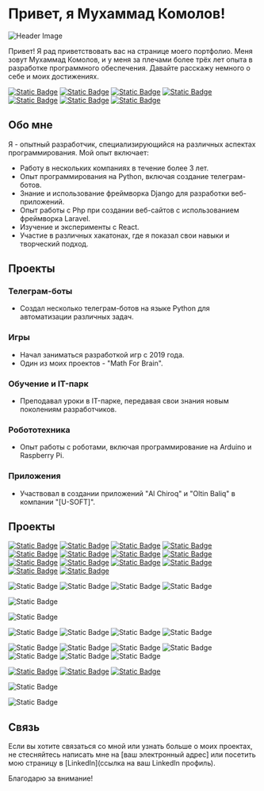 # Привет, я Мухаммад Комолов!

![Header Image](https://im.wampi.ru/2023/08/10/Group-1.png)

Привет! Я рад приветствовать вас на странице моего портфолио. Меня зовут Мухаммад Комолов, и у меня за плечами более трёх лет опыта в разработке программного обеспечения. Давайте расскажу немного о себе и моих достижениях.

[![Static Badge](https://img.shields.io/badge/unity_c%23-survival_island-4942E4)](https://github.com/oneowers/oneowers/tree/master/Apk/%5BUSOFT-FITG%5D%20SurvivalIsland)
[![Static Badge](https://img.shields.io/badge/unity_c%23-crystal_castle-4942E4)](https://itpark.itch.io/crystal-castle)
[![Static Badge](https://img.shields.io/badge/unity_c%23-gdg_2022_finance-4942E4)](https://itpark.itch.io/finance)
[![Static Badge](https://img.shields.io/badge/unity_c%23-math_pvp-4942E4)](https://itpark.itch.io/pvp)
[![Static Badge](https://img.shields.io/badge/unity_c%23-tower_shot-4942E4)](https://github.com/oneowers/oneowers/tree/master/Apk/%5BUSOFT%5D%20TowerShot)
[![Static Badge](https://img.shields.io/badge/unity_c%23-flappy_chiroq-4942E4)](https://github.com/oneowers/oneowers/tree/master/WebGl/%5BFITG%5D%20Mini%20FlappyChiroq)
[![Static Badge](https://img.shields.io/badge/unity_c%23-photon_project-4942E4)](https://itpark.itch.io/themytable)

## Обо мне

Я - опытный разработчик, специализирующийся на различных аспектах программирования. Мой опыт включает:

- Работу в нескольких компаниях в течение более 3 лет.
- Опыт программирования на Python, включая создание телеграм-ботов.
- Знание и использование фреймворка Django для разработки веб-приложений.
- Опыт работы с Php при создании веб-сайтов с использованием фреймворка Laravel.
- Изучение и эксперименты с React.
- Участие в различных хакатонах, где я показал свои навыки и творческий подход.

## Проекты

### Телеграм-боты

- Создал несколько телеграм-ботов на языке Python для автоматизации различных задач.
  
### Игры

- Начал заниматься разработкой игр с 2019 года.
- Один из моих проектов - "Math For Brain".

### Обучение и IT-парк

- Преподавал уроки в IT-парке, передавая свои знания новым поколениям разработчиков.

### Робототехника

- Опыт работы с роботами, включая программирование на Arduino и Raspberry Pi.

### Приложения

- Участвовал в создании приложений "Al Chiroq" и "Oltin Baliq" в компании "[U-SOFT]".

## Проекты

[![Static Badge](https://img.shields.io/badge/unity_c%23-crystal_castle-4942E4)](https://itpark.itch.io/crystal-castle)
[![Static Badge](https://img.shields.io/badge/unity_c%23-survival_island-4942E4)](https://github.com/oneowers/oneowers/tree/master/Apk/%5BUSOFT-FITG%5D%20SurvivalIsland)
[![Static Badge](https://img.shields.io/badge/unity_c%23-tower_shot-4942E4)](https://github.com/oneowers/oneowers/tree/master/Apk/%5BUSOFT%5D%20TowerShot)
[![Static Badge](https://img.shields.io/badge/unity_c%23-al_ninja-4942E4)](https://github.com/oneowers/oneowers/tree/master/WebGl/%5BFITG%5D%20Mini%20AlNinga)
[![Static Badge](https://img.shields.io/badge/unity_c%23-flappy_chiroq-4942E4)](https://github.com/oneowers/oneowers/tree/master/WebGl/%5BFITG%5D%20Mini%20FlappyChiroq)
[![Static Badge](https://img.shields.io/badge/unity_c%23-minions_war-4942E4)](https://github.com/oneowers/oneowers/tree/master/Apk/%5BFITG%5D%20MinionsWar)
[![Static Badge](https://img.shields.io/badge/unity_c%23-gdg_2022_finance-4942E4)](https://itpark.itch.io/finance)
[![Static Badge](https://img.shields.io/badge/unity_c%23-math_pvp-4942E4)](https://itpark.itch.io/pvp)
[![Static Badge](https://img.shields.io/badge/unity_c%23-photon_project-4942E4)](https://itpark.itch.io/themytable)
[![Static Badge](https://img.shields.io/badge/unity_c%23-music_hop-4942E4)]()
[![Static Badge](https://img.shields.io/badge/unity_c%23-infinity_car_runner_3d-4942E4)]()
[![Static Badge](https://img.shields.io/badge/unity_c%23-math_for_fishes-4942E4)]()
[![Static Badge](https://img.shields.io/badge/unity_c%23-my_room_online-4942E4)]()
[![Static Badge](https://img.shields.io/badge/unity-studygram_unity_courses-4942E4)]()

![Static Badge](https://img.shields.io/badge/python-tg_bot_poloma_api-4942E4)
![Static Badge](https://img.shields.io/badge/python-rona_loft_parser-4942E4)
![Static Badge](https://img.shields.io/badge/python-cc_math_online-4942E4)
![Static Badge](https://img.shields.io/badge/python-ip_camera_radar-4942E4)

![Static Badge](https://img.shields.io/badge/django-knox_site_builder-4942E4)

![Static Badge](https://img.shields.io/badge/laravel-rattan_uz-4942E4)

![Static Badge](https://img.shields.io/badge/php-clean_code_2022-4942E4)
![Static Badge](https://img.shields.io/badge/php-cc_math_online-4942E4)
![Static Badge](https://img.shields.io/badge/php-my_room_online-4942E4)
![Static Badge](https://img.shields.io/badge/php-finch_uz-4942E4)

![Static Badge](https://img.shields.io/badge/arduino-school_auto_clock-4942E4)
![Static Badge](https://img.shields.io/badge/arduino-robo_constructor-4942E4)
![Static Badge](https://img.shields.io/badge/arduino-ip_camera_radar-4942E4)
![Static Badge](https://img.shields.io/badge/arduino-clock_magnium-4942E4)
![Static Badge](https://img.shields.io/badge/arduino-ai_glasses-4942E4)
![Static Badge](https://img.shields.io/badge/arduino-robo_sumo_2018-4942E4)
![Static Badge](https://img.shields.io/badge/arduino-display_game-4942E4)

[![Static Badge](https://img.shields.io/badge/figma-studygram-4942E4)](https://www.figma.com/file/66wirn55hhMr25d5tH642A/StudyGram-Landing?type=design&t=Sing55Qb4YJR4Yml-6)
[![Static Badge](https://img.shields.io/badge/figma-clean_code_2022-4942E4)](https://www.figma.com/file/fzqjpbCNIrl199L55OZGBq/Untitled?type=design&t=Sing55Qb4YJR4Yml-6)
[![Static Badge](https://img.shields.io/badge/figma-rona_loft_posts-4942E4)](https://www.figma.com/file/rLmKh1e83ccIhSO9cYuFXV/Untitled?type=design&t=Sing55Qb4YJR4Yml-6)

![Static Badge](https://img.shields.io/badge/au-studygram_unity_courses-4942E4)

![Static Badge](https://img.shields.io/badge/premier_pro-studygram_unity_courses-4942E4)


## Связь

Если вы хотите связаться со мной или узнать больше о моих проектах, не стесняйтесь написать мне на [ваш электронный адрес] или посетить мою страницу в [LinkedIn](ссылка на ваш LinkedIn профиль).

Благодарю за внимание!

